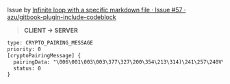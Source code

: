 Issue by [Infinite loop with a specific markdown file · Issue #57 · azu/gitbook-plugin-include-codeblock](https://github.com/azu/gitbook-plugin-include-codeblock/issues/57 "Infinite loop with a specific markdown file · Issue #57 · azu/gitbook-plugin-include-codeblock")

> **CLIENT -> SERVER**
```txt
type: CRYPTO_PAIRING_MESSAGE
priority: 0
[cryptoPairingMessage] {
  pairingData: "\006\001\003\003\377\327\200\354\213\314)\241\257\240V\357L\027\361\356\017\256\244!\016\r\364\'U\217C\nP[Hx@\221\316\225\353\311\2676Sw\235\034\374\347O\235\333\234ZS\037\214\372\3542\374\262r\244\003\345| \204\017\024\331\351\364j\361\340\237\2771\001^*V4\377\013\216\251\207\221\260\017\027\027\276\252x)\333\034\327rD\345\366\t\312\370%\256\237X\006\340]\271d\004\244\377\371;\256H\207\2537y[\364N#W|\367\034\240A5!\033B\336\227\203\001\203sf:<\365\272\263t\204P\022p\2045r\236u\035i+\316\242\004T\023\217\373\214\316\232j\315#\220@H\000o\t\304\365\263\230B\266\204ns\213\220\320\222\021I\016\334%\031\252y\206\347\236\370\0162\215/U\312ATb\324W=\253\267(\207\270\342\356\304\244\344%\030\035\002\376j\314\321\'O\227D\330Z\264g\016\315:\037\232\033\350-}\003\201\330\353eC\250\342\241\365\273\345\010k\356T\343\210)\307$\376\347]C\031]\177x\201\204\203\031\020A<\333\220\006\355t=\272\375|\033z]\3706\206Q\225\263\254\033PT\347\370t\352\215\351\215\320SR\374w\250\227U\004\317\320\210W\000\352Q\250\302\300\317Mu!\025\352\271}/\214\303\352\342\247gL\372\\Q\362W2\020\312X\321\n\253;?\310\366b-\226\205\230\031\303\027\370\223zv\235\006\017\004@\360\251\213\336\315?\n`9\315\01070?r\000\275\3236|\032\326\265\365\225\325R\320\\Q\246\227\344\216\374\t7._\375\005\224\213\253k\323\266\214\223\353^\204\337\211`+\215\334tF \352\232\211"
  status: 0
}
```
